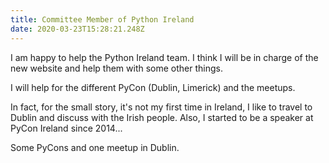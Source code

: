 ```yaml
---
title: Committee Member of Python Ireland
date: 2020-03-23T15:28:21.248Z
---
```

I am happy to help the Python Ireland team. I think I will be in charge of the new website and help them with some other things.

I will help for the different PyCon (Dublin, Limerick) and the meetups.

In fact, for the small story, it's not my first time in Ireland, I like to travel to Dublin and discuss with the Irish people. Also, I started to be a speaker at PyCon Ireland since 2014...

Some PyCons and one meetup in Dublin.